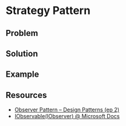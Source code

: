 # Strategy Pattern

## Problem

## Solution

## Example

## Resources

* [Observer Pattern – Design Patterns (ep 2)](https://www.youtube.com/watch?v=_BpmfnqjgzQ)
* [IObservable<T>(IObserver<T>) @ Microsoft Docs ](https://docs.microsoft.com/en-us/dotnet/api/system.iobservable-1?redirectedfrom=MSDN&view=netframework-4.7.2)
